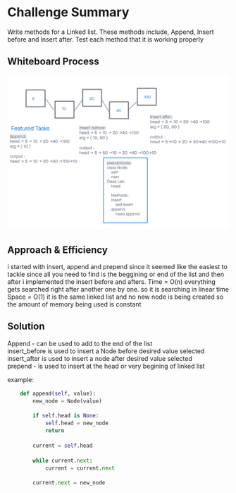 # Challenge Summary
<!-- Description of the challenge -->
Write methods for a Linked list.
These methods include, Append, Insert before and insert after. Test each method that it is working properly

## Whiteboard Process
<!-- Embedded whiteboard image -->
![Linked List Insertion Whiteboard](assets/linked-list-whiteboard.png)

## Approach & Efficiency
<!-- What approach did you take? Why? What is the Big O space/time for this approach? -->
i started with insert, append and prepend since it seemed like the easiest to tackle since all you need to find is the beggining or end of the list and then after i implemented the insert before and afters. 
Time = O(n) everything gets searched right after another one by one. so it is searching in linear time
Space = O(1) it is the same linked list and no new node is being created so the amount of memory being used is constant

## Solution
<!-- Show how to run your code, and examples of it in action -->
Append - can be used to add to the end of the list <br>
insert_before is used to insert a Node before desired value selected <br>
insert_after is used to insert a node after desired value selected<br>
prepend - is used to insert at the head or very begining of linked list<br>

example:<br>

```python
    def append(self, value):
        new_node = Node(value)
        
        if self.head is None:
            self.head = new_node
            return
        
        current = self.head
        
        while current.next:
            current = current.next
        
        current.next = new_node
```